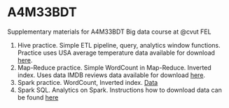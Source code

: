 # A4M33BDT
Supplementary materials for A4M33BDT Big data course at @cvut FEL

1. Hive practice. Simple ETL pipeline, query, analytics window functions. Practice uses USA average temperature data 
available for download [here](ftp://ftp.ncdc.noaa.gov/pub/data/normals/1981-2010/).
2. Map-Reduce practice. Simple WordCount in Map-Reduce. Inverted index. Uses data IMDB reviews data
available for download [here](https://www.kaggle.com/c/word2vec-nlp-tutorial/data).
3. Spark practice. WordCount, Inverted index. [Data](https://www.kaggle.com/gyani95/380000-lyrics-from-metrolyrics)
4. Spark SQL. Analytics on Spark. Instructions how to download data can be found [here](https://github.com/gaussalgo/MLP_2017_workshop)